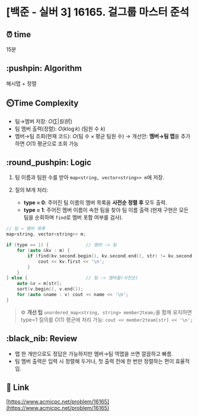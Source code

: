 # \[백준 - 실버 3] 16165. 걸그룹 마스터 준석

## ⏰  **time**

15분

## \:pushpin: **Algorithm**

해시맵 + 정렬

## ⏲️**Time Complexity**

* 팀→멤버 저장: $O(\sum |팀원|)$
* 팀 멤버 출력(정렬): $O(k\log k)$  (팀원 수 $k$)
* 멤버→팀 조회(현재 코드): $O(\text{팀 수} \times \text{평균 팀원 수})$
  → 개선안: **멤버→팀 맵**을 추가하면 $O(1)$ 평균으로 조회 가능

## \:round\_pushpin: **Logic**

1. 팀 이름과 팀원 수를 받아 `map<string, vector<string>> m`에 저장.
2. 질의 M개 처리:

   * **type = 0**: 주어진 팀 이름의 멤버 목록을 **사전순 정렬 후** 모두 출력.
   * **type = 1**: 주어진 멤버 이름이 속한 팀을 찾아 팀 이름 출력
     (현재 구현은 모든 팀을 순회하며 `find`로 멤버 포함 여부를 검사).

```cpp
// 팀 → 멤버 목록
map<string, vector<string>> m;

if (type == 1) {              // 멤버 -> 팀
    for (auto &kv : m) {
        if (find(kv.second.begin(), kv.second.end(), str) != kv.second.end()) {
            cout << kv.first << '\n';
        }
    }
} else {                      // 팀 -> 멤버들(사전순)
    auto &v = m[str];
    sort(v.begin(), v.end());
    for (auto &name : v) cout << name << '\n';
}
```

> ⚙️ **개선 팁**
> `unordered_map<string, string> member2team;`을 함께 유지하면 type=1 질의를 $O(1)$ 평균에 처리 가능:
> `cout << member2team[str] << '\n';`

## \:black\_nib: **Review**

* 맵 한 개만으로도 정답은 가능하지만 멤버→팀 역맵을 쓰면 깔끔하고 빠름.
* 팀 멤버 출력은 입력 시 정렬해 두거나, 첫 출력 전에 한 번만 정렬하는 편이 효율적임.

## 📡 Link

[https://www.acmicpc.net/problem/16165](https://www.acmicpc.net/problem/16165)
